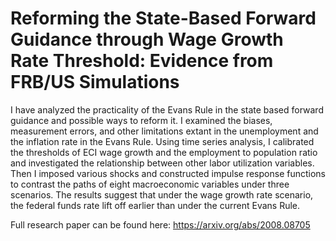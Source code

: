 # Reforming the State-Based Forward Guidance through Wage Growth Rate Threshold: Evidence from FRB/US Simulations

I have analyzed the practicality of the Evans Rule in the state based forward guidance and possible ways to reform it. I examined the biases, measurement errors, and other limitations extant in the unemployment and the inflation rate in the Evans Rule. Using time series analysis, I calibrated the thresholds of ECI wage growth and the employment to population ratio and investigated the relationship between other labor utilization variables. Then I imposed various shocks and constructed impulse response functions to contrast the paths of eight macroeconomic variables under three scenarios. The results suggest that under the wage growth rate scenario, the federal funds rate lift off earlier than under the current Evans Rule.

Full research paper can be found here: https://arxiv.org/abs/2008.08705
